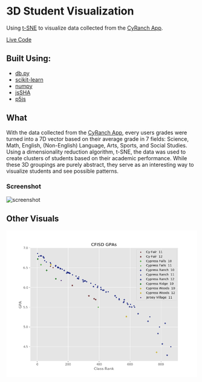 # 3D Student Visualization

Using [t-SNE](https://en.wikipedia.org/wiki/T-distributed_stochastic_neighbor_embedding) to
visualize data collected from the [CyRanch App](https://github.com/sshh12/CyRanch-App-Server).

[Live Code](https://sshh.io/webapps/studentvis/main.html)

## Built Using:

* [db.py](https://github.com/yhat/db.py)
* [scikit-learn](http://scikit-learn.org/stable/)
* [numpy](http://www.numpy.org/)
* [jsSHA](https://github.com/Caligatio/jsSHA)
* [p5js](https://p5js.org/)

## What

With the data collected from the [CyRanch App](https://github.com/sshh12/CyRanch-App-Server), every users
grades were turned into a 7D vector based on their average grade in 7 fields: Science, Math, English, 
(Non-English) Language, Arts, Sports, and Social Studies. Using a dimensionality reduction algorithm, t-SNE, the data
was used to create clusters of students based on their academic performance. While these 3D groupings are
purely abstract, they serve as an interesting way to visualize students and see possible patterns.

### Screenshot

![screenshot](https://cloud.githubusercontent.com/assets/6625384/25551412/3e642c36-2c4a-11e7-84ca-030f6d723ba6.gif)

## Other Visuals

![gpa](https://raw.githubusercontent.com/sshh12/Students-Visualization/master/other_visuals/gpa_stats.png)